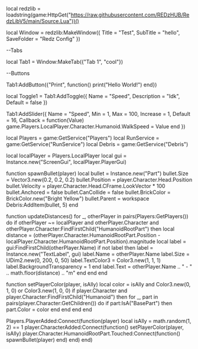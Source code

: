 local redzlib = loadstring(game:HttpGet("https://raw.githubusercontent.com/REDzHUB/RedzLibV5/main/Source.Lua"))()

local Window = redzlib:MakeWindow({
  Title = "Test",
  SubTitle = "hello",
  SaveFolder = "Redz Config"
})

--Tabs

local Tab1 = Window:MakeTab({"Tab 1", "cool"})

--Buttons

Tab1:AddButton({"Print", function()
print("Hello World!")
end})

local Toggle1 = Tab1:AddToggle({
  Name = "Speed",
  Description = "Idk",
  Default = false
})

Tab1:AddSlider({
  Name = "Speed",
  Min = 1,
  Max = 100,
  Increase = 1,
  Default = 16,
  Callback = function(Value)
  game.Players.LocalPlayer.Character.Humanoid.WalkSpeed = Value
  end
})

local Players = game:GetService("Players")
local RunService = game:GetService("RunService")
local Debris = game:GetService("Debris")

local localPlayer = Players.LocalPlayer
local gui = Instance.new("ScreenGui", localPlayer.PlayerGui)

function spawnBullet(player)
    local bullet = Instance.new("Part")
    bullet.Size = Vector3.new(0.2, 0.2, 0.2)
    bullet.Position = player.Character.Head.Position
    bullet.Velocity = player.Character.Head.CFrame.LookVector * 100
    bullet.Anchored = false
    bullet.CanCollide = false
    bullet.BrickColor = BrickColor.new("Bright Yellow")
    bullet.Parent = workspace
    Debris:AddItem(bullet, 5)
end

function updateDistances()
    for _, otherPlayer in pairs(Players:GetPlayers()) do
        if otherPlayer ~= localPlayer and otherPlayer.Character and otherPlayer.Character:FindFirstChild("HumanoidRootPart") then
            local distance = (otherPlayer.Character.HumanoidRootPart.Position - localPlayer.Character.HumanoidRootPart.Position).magnitude
            local label = gui:FindFirstChild(otherPlayer.Name)
            if not label then
                label = Instance.new("TextLabel", gui)
                label.Name = otherPlayer.Name
                label.Size = UDim2.new(0, 200, 0, 50)
                label.TextColor3 = Color3.new(1, 1, 1)
                label.BackgroundTransparency = 1
            end
            label.Text = otherPlayer.Name .. " - " .. math.floor(distance) .. "m"
        end
    end
end

function setPlayerColor(player, isAlly)
    local color = isAlly and Color3.new(0, 1, 0) or Color3.new(1, 0, 0)
    if player.Character and player.Character:FindFirstChild("Humanoid") then
        for _, part in pairs(player.Character:GetChildren()) do
            if part:IsA("BasePart") then
                part.Color = color
            end
        end
    end
end

Players.PlayerAdded:Connect(function(player)
    local isAlly = math.random(1, 2) == 1
    player.CharacterAdded:Connect(function()
        setPlayerColor(player, isAlly)
        player.Character.HumanoidRootPart.Touched:Connect(function()
            spawnBullet(player)
        end)
    end)
end)
